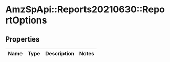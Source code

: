 # AmzSpApi::Reports20210630::ReportOptions

## Properties
Name | Type | Description | Notes
------------ | ------------- | ------------- | -------------

